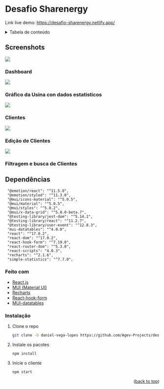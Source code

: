 # Desafio Sharenergy

Link live demo: <a href="https://desafio-sharenergy.netlify.app/">https://desafio-sharenergy.netlify.app/</a>

<details>
  <summary>Tabela de conteúdo</summary>
  <ol>
    <li>
      <a href="screenshots">Screenshots</a>
      <ul>
        <li><a href="#dependências">Dependências</a></li>
        <li><a href="#feito-com">Feito Com</a></li>
      </ul>
    </li>
    <li><a href="#instalação">Instalação</a></li>
     
   
  </ol>
</details>

## Screenshots

<img src="https://i.ibb.co/By0TSLZ/Captura1.png">
<h3>Dashboard</h3>
<img src="https://i.ibb.co/6NWpSBX/Captura2.png">
<h3>Gráfico da Usina con dados estatisticos</h3>
<img src="https://i.ibb.co/6vHBxtL/Captura3.png">
<h3>Clientes</h3>
<img src="https://i.ibb.co/2hrqZ8x/Captura4.png">
<h3>Edição de Clientes</h3>
<img src="https://i.ibb.co/pRV6pNv/Captura5.png">
<h3>Filtragem e busca de Clientes</h3>

## Dependências

```
 "@emotion/react": "^11.5.0",
 "@emotion/styled": "^11.3.0",
 "@mui/icons-material": "^5.0.5",
 "@mui/material": "^5.0.5",
 "@mui/styles": "^5.0.2",
 "@mui/x-data-grid": "^5.0.0-beta.7",
 "@testing-library/jest-dom": "^5.14.1",
 "@testing-library/react": "^11.2.7",
 "@testing-library/user-event": "^12.8.3",
 "mui-datatables": "^4.0.0",
 "react": "^17.0.2",
 "react-dom": "^17.0.2",
 "react-hook-form": "^7.19.0",
 "react-router-dom": "^5.3.0",
 "react-scripts": "4.0.3",
 "recharts": "^2.1.6",
 "simple-statistics": "^7.7.0",
```

### Feito com

- [React.js](https://reactjs.org/)
- [MUI (Material UI)](https://mui.com//)
- [Recharts](https://recharts.org/)
- [React-hook-form](https://react-hook-form.com/)
- [MUI-datatables](https://github.com/gregnb/mui-datatables)

<!-- GETTING STARTED -->

### Instalação

1. Clone o repo
   ```sh
   git clone -b daniel-vega-lopes https://github.com/Agev-Projects/desafio-sharenergy-2021-22.git
   ```
2. Instale os pacotes
   ```sh
   npm install
   ```
3. Inicie o cliente
   ```sh
   npm start
   ```

<p align="right">(<a href="#top">back to top</a>)</p>
